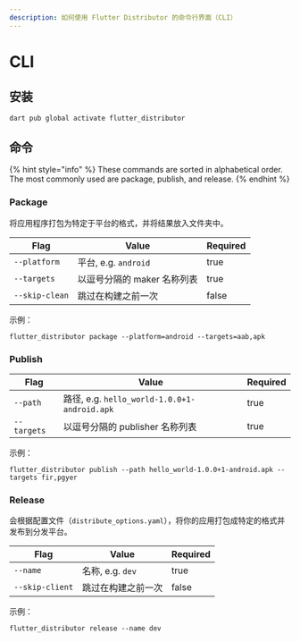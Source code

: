 ```yaml
---
description: 如何使用 Flutter Distributor 的命令行界面（CLI）
---
```


# CLI

## 安装

```
dart pub global activate flutter_distributor
```

## 命令

{% hint style="info" %}
These commands are sorted in alphabetical order. The most commonly used are package, publish, and release.
{% endhint %}

### Package

将应用程序打包为特定于平台的格式，并将结果放入文件夹中。

<table><thead><tr><th>Flag</th><th>Value</th><th data-type="checkbox">Required</th></tr></thead><tbody><tr><td><code>--platform</code></td><td>平台, e.g. <code>android</code></td><td>true</td></tr><tr><td><code>--targets</code></td><td>以逗号分隔的 maker 名称列表</td><td>true</td></tr><tr><td><code>--skip-clean</code></td><td>跳过在构建之前一次</td><td>false</td></tr></tbody></table>

示例：

```
flutter_distributor package --platform=android --targets=aab,apk
```

### Publish

<table><thead><tr><th>Flag</th><th>Value</th><th data-type="checkbox">Required</th></tr></thead><tbody><tr><td><code>--path</code></td><td>路径, e.g. <code>hello_world-1.0.0+1-android.apk</code></td><td>true</td></tr><tr><td><code>--targets</code></td><td>以逗号分隔的 publisher 名称列表</td><td>true</td></tr></tbody></table>

示例：

```
flutter_distributor publish --path hello_world-1.0.0+1-android.apk --targets fir,pgyer
```

### Release

会根据配置文件（`distribute_options.yaml`），将你的应用打包成特定的格式并发布到分发平台。

<table><thead><tr><th>Flag</th><th>Value</th><th data-type="checkbox">Required</th></tr></thead><tbody><tr><td><code>--name</code></td><td>名称, e.g. <code>dev</code></td><td>true</td></tr><tr><td><code>--skip-client</code></td><td>跳过在构建之前一次</td><td>false</td></tr></tbody></table>

示例：

```
flutter_distributor release --name dev
```
